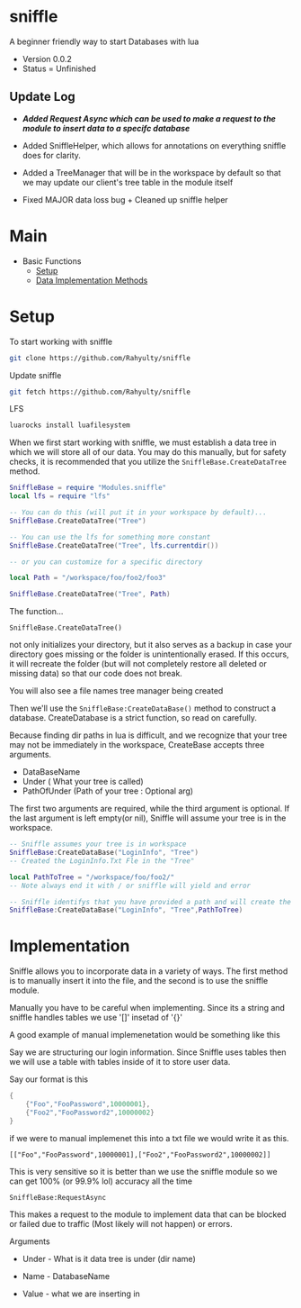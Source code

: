 # sniffle 
A beginner friendly way to start Databases with lua


- Version 0.0.2
- Status = Unfinished

## Update Log
- ***Added Request Async which can be used to make a request to the module to insert data to a specifc database***

- Added SniffleHelper, which allows for annotations on everything sniffle does for clarity.
- Added a TreeManager that will be in the workspace by default so that we may update our client's tree table in the module itself 

- Fixed MAJOR data loss bug + Cleaned up sniffle helper

# Main
- Basic Functions
    - [Setup](#Setup)
    - [Data Implementation Methods](#Implementation)




# **Setup**

To start working with sniffle

```bash
git clone https://github.com/Rahyulty/sniffle
```

Update sniffle

```bash
git fetch https://github.com/Rahyulty/sniffle
```

LFS

```bash
luarocks install luafilesystem
```
When we first start working with sniffle, we must establish a data tree in which we will store all of our data. You may do this manually, but for safety checks, it is recommended that you utilize the ```SniffleBase.CreateDataTree``` method.



```lua
SniffleBase = require "Modules.sniffle"
local lfs = require "lfs"

-- You can do this (will put it in your workspace by default)...
SniffleBase.CreateDataTree("Tree")

-- You can use the lfs for something more constant
SniffleBase.CreateDataTree("Tree", lfs.currentdir())

-- or you can customize for a specific directory

local Path = "/workspace/foo/foo2/foo3"

SniffleBase.CreateDataTree("Tree", Path)
```

The function...
```
SniffleBase.CreateDataTree()
```

not only initializes your directory, but it also serves as a backup in case your directory goes missing or the folder is unintentionally erased. If this occurs, it will recreate the folder (but will not completely restore all deleted or missing data) so that our code does not break.

You will also see a file names tree manager being created 

Then we'll use the ```SniffleBase:CreateDataBase()``` method to construct a database. CreateDatabase is a strict function, so read on carefully.

Because finding dir paths in lua is difficult, and we recognize that your tree may not be immediately in the workspace, CreateBase accepts three arguments.
- DataBaseName
- Under ( What your tree is called)
- PathOfUnder (Path of your tree : Optional arg)

The first two arguments are required, while the third argument is optional. If the last argument is left empty(or nil), Sniffle will assume your tree is in the workspace.

```lua
-- Sniffle assumes your tree is in workspace 
SniffleBase:CreateDataBase("LoginInfo", "Tree")
-- Created the LoginInfo.Txt Fle in the "Tree"

local PathToTree = "/workspace/foo/foo2/"
-- Note always end it with / or sniffle will yield and error

-- Sniffle identifys that you have provided a path and will create the file in the dir given
SniffleBase:CreateDataBase("LoginInfo", "Tree",PathToTree)
```

# Implementation 

Sniffle allows you to incorporate data in a variety of ways. The first method is to manually insert it into the file, and the second is to use the sniffle module.


Manually you have to be careful when implementing. Since its a string and sniffle handles tables we use '[]' insetad of '{}' 

A good example of manual implemenetation would be something like this 

Say we are structuring our login information. Since Sniffle uses tables then we will use a table with tables inside of it to store user data.

Say our format is this 

```lua
{
    {"Foo","FooPassword",10000001},
    {"Foo2","FooPassword2",10000002}
}
```

if we were to manual implemenet this into a txt file we would write it as this.
```
[["Foo","FooPassword",10000001],["Foo2","FooPassword2",10000002]]
```

This is very sensitive so it is better than we use the sniffle module so we can get 100% (or 99.9% lol) accuracy all the time

```SniffleBase:RequestAsync```

This makes a request to the module to implement data that can be blocked or failed due to traffic (Most likely will not happen) or errors.

Arguments
- Under - What is it data tree is under (dir name)
 
 - Name - DatabaseName 

 - Value - what we are inserting in 

 
